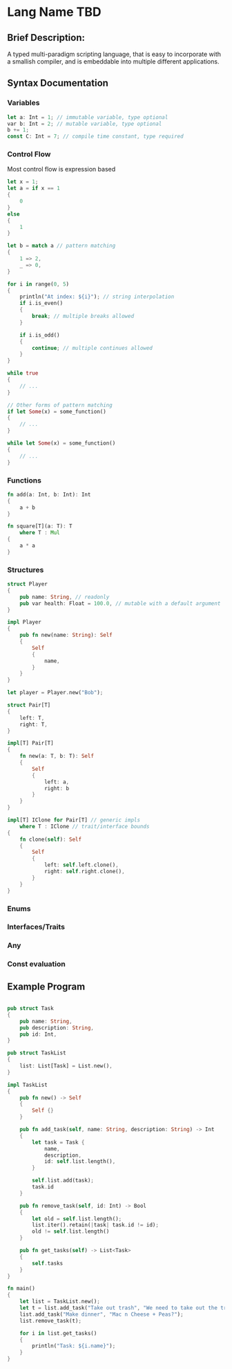 # Lang Name TBD
## Brief Description:
A typed multi-paradigm scripting language, that is easy to incorporate with a smallish compiler, and is embeddable into multiple different applications.

## Syntax Documentation
### Variables
```rs
let a: Int = 1; // immutable variable, type optional
var b: Int = 2; // mutable variable, type optional
b += 1;
const C: Int = 7; // compile time constant, type required
```

### Control Flow
Most control flow is expression based
```rs
let x = 1;
let a = if x == 1
{
	0
}
else 
{
	1
}

let b = match a // pattern matching
{
	1 => 2,
	_ => 0,
}

for i in range(0, 5)
{
	println("At index: ${i}"); // string interpolation
	if i.is_even()
	{
		break; // multiple breaks allowed
	}

	if i.is_odd()
	{
		continue; // multiple continues allowed
	}
}

while true
{
	// ...
}

// Other forms of pattern matching
if let Some(x) = some_function()
{
	// ...
}

while let Some(x) = some_function()
{
	// ...
}
```

### Functions
```rs
fn add(a: Int, b: Int): Int
{
	a + b
}

fn square[T](a: T): T 
	where T : Mul
{
	a * a
}
```

### Structures
```rs
struct Player
{
	pub name: String, // readonly
	pub var health: Float = 100.0, // mutable with a default argument
}

impl Player
{
	pub fn new(name: String): Self
	{
		Self
		{
			name,
		}
	}
}

let player = Player.new("Bob");

struct Pair[T]
{
	left: T,
	right: T,
}

impl[T] Pair[T]
{
	fn new(a: T, b: T): Self
	{
		Self
		{
			left: a,
			right: b
		}
	}
}

impl[T] IClone for Pair[T] // generic impls
	where T : IClone // trait/interface bounds
{
	fn clone(self): Self
	{
		Self
		{
			left: self.left.clone(),
			right: self.right.clone(),
		}
	}
}
```

### Enums

### Interfaces/Traits

### Any

### Const evaluation

## Example Program
```rs

pub struct Task
{
    pub name: String,
    pub description: String,
    pub id: Int,
}

pub struct TaskList
{
	list: List[Task] = List.new(),
}

impl TaskList
{
	pub fn new() -> Self
	{
		Self {}
	}

	pub fn add_task(self, name: String, description: String) -> Int
	{
		let task = Task {
			name,
			description,
			id: self.list.length(),
		}

		self.list.add(task);
		task.id
	}

	pub fn remove_task(self, id: Int) -> Bool
	{
		let old = self.list.length();
		list.iter().retain(|task| task.id != id);
		old != self.list.length()
	}

	pub fn get_tasks(self) -> List<Task>
	{
		self.tasks
	}
}

fn main()
{
	let list = TaskList.new();
	let t = list.add_task("Take out trash", "We need to take out the trash");
	list.add_task("Make dinner", "Mac n Cheese + Peas?");
	list.remove_task(t);

	for i in list.get_tasks()
	{
		println("Task: ${i.name}");
	}
}
```